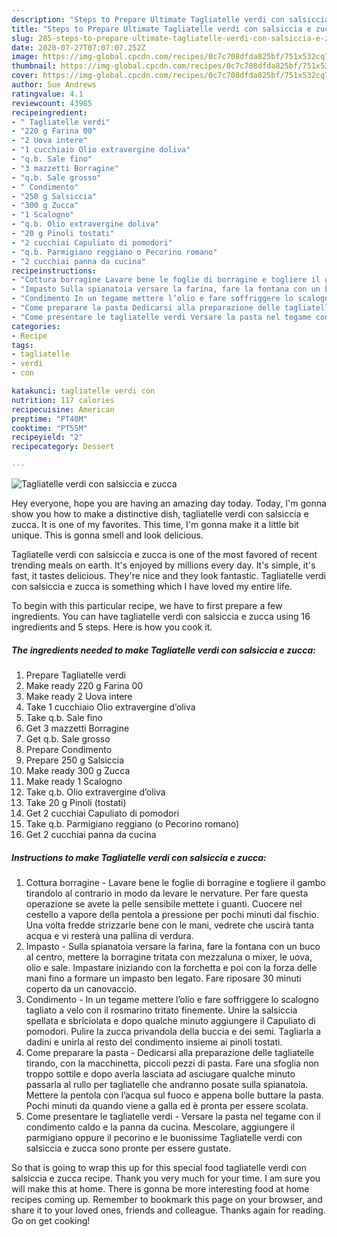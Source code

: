 ```yaml
---
description: "Steps to Prepare Ultimate Tagliatelle verdi con salsiccia e zucca"
title: "Steps to Prepare Ultimate Tagliatelle verdi con salsiccia e zucca"
slug: 285-steps-to-prepare-ultimate-tagliatelle-verdi-con-salsiccia-e-zucca
date: 2020-07-27T07:07:07.252Z
image: https://img-global.cpcdn.com/recipes/0c7c708dfda825bf/751x532cq70/tagliatelle-verdi-con-salsiccia-e-zucca-recipe-main-photo.jpg
thumbnail: https://img-global.cpcdn.com/recipes/0c7c708dfda825bf/751x532cq70/tagliatelle-verdi-con-salsiccia-e-zucca-recipe-main-photo.jpg
cover: https://img-global.cpcdn.com/recipes/0c7c708dfda825bf/751x532cq70/tagliatelle-verdi-con-salsiccia-e-zucca-recipe-main-photo.jpg
author: Sue Andrews
ratingvalue: 4.1
reviewcount: 43985
recipeingredient:
- " Tagliatelle verdi"
- "220 g Farina 00"
- "2 Uova intere"
- "1 cucchiaio Olio extravergine doliva"
- "q.b. Sale fino"
- "3 mazzetti Borragine"
- "q.b. Sale grosso"
- " Condimento"
- "250 g Salsiccia"
- "300 g Zucca"
- "1 Scalogno"
- "q.b. Olio extravergine doliva"
- "20 g Pinoli tostati"
- "2 cucchiai Capuliato di pomodori"
- "q.b. Parmigiano reggiano o Pecorino romano"
- "2 cucchiai panna da cucina"
recipeinstructions:
- "Cottura borragine Lavare bene le foglie di borragine e togliere il gambo tirandolo al contrario in modo da levare le nervature. Per fare questa operazione se avete la pelle sensibile mettete i guanti. Cuocere nel cestello a vapore della pentola a pressione per pochi minuti dal fischio. Una volta fredde strizzarle bene con le mani, vedrete che uscirà tanta acqua e vi resterà una pallina di verdura."
- "Impasto Sulla spianatoia versare la farina, fare la fontana con un buco al centro, mettere la borragine tritata con mezzaluna o mixer, le uova, olio e sale. Impastare iniziando con la forchetta e poi con la forza delle mani fino a formare un impasto ben legato. Fare riposare 30 minuti coperto da un canovaccio."
- "Condimento In un tegame mettere l’olio e fare soffriggere lo scalogno tagliato a velo con il rosmarino tritato finemente. Unire la salsiccia spellata e sbriciolata e dopo qualche minuto aggiungere il Capuliato di pomodori. Pulire la zucca privandola della buccia e dei semi. Tagliarla a dadini e unirla al resto del condimento insieme ai pinoli tostati."
- "Come preparare la pasta Dedicarsi alla preparazione delle tagliatelle tirando, con la macchinetta, piccoli pezzi di pasta. Fare una sfoglia non troppo sottile e dopo averla lasciata ad asciugare qualche minuto passarla al rullo per tagliatelle che andranno posate sulla spianatoia. Mettere la pentola con l’acqua sul fuoco e appena bolle buttare la pasta. Pochi minuti da quando viene a galla ed è pronta per essere scolata."
- "Come presentare le tagliatelle verdi Versare la pasta nel tegame con il condimento caldo e la panna da cucina. Mescolare, aggiungere il parmigiano oppure il pecorino e le buonissime Tagliatelle verdi con salsiccia e zucca sono pronte per essere gustate."
categories:
- Recipe
tags:
- tagliatelle
- verdi
- con

katakunci: tagliatelle verdi con 
nutrition: 117 calories
recipecuisine: American
preptime: "PT40M"
cooktime: "PT55M"
recipeyield: "2"
recipecategory: Dessert

---
```



![Tagliatelle verdi con salsiccia e zucca](https://img-global.cpcdn.com/recipes/0c7c708dfda825bf/751x532cq70/tagliatelle-verdi-con-salsiccia-e-zucca-recipe-main-photo.jpg)

Hey everyone, hope you are having an amazing day today. Today, I'm gonna show you how to make a distinctive dish, tagliatelle verdi con salsiccia e zucca. It is one of my favorites. This time, I'm gonna make it a little bit unique. This is gonna smell and look delicious.



Tagliatelle verdi con salsiccia e zucca is one of the most favored of recent trending meals on earth. It's enjoyed by millions every day. It's simple, it's fast, it tastes delicious. They're nice and they look fantastic. Tagliatelle verdi con salsiccia e zucca is something which I have loved my entire life.


To begin with this particular recipe, we have to first prepare a few ingredients. You can have tagliatelle verdi con salsiccia e zucca using 16 ingredients and 5 steps. Here is how you cook it.

<!--inarticleads1-->

##### The ingredients needed to make Tagliatelle verdi con salsiccia e zucca:

1. Prepare  Tagliatelle verdi
1. Make ready 220 g Farina 00
1. Make ready 2 Uova intere
1. Take 1 cucchiaio Olio extravergine d’oliva
1. Take q.b. Sale fino
1. Get 3 mazzetti Borragine
1. Get q.b. Sale grosso
1. Prepare  Condimento
1. Prepare 250 g Salsiccia
1. Make ready 300 g Zucca
1. Make ready 1 Scalogno
1. Take q.b. Olio extravergine d’oliva
1. Take 20 g Pinoli (tostati)
1. Get 2 cucchiai Capuliato di pomodori
1. Take q.b. Parmigiano reggiano (o Pecorino romano)
1. Get 2 cucchiai panna da cucina




<!--inarticleads2-->

##### Instructions to make Tagliatelle verdi con salsiccia e zucca:

1. Cottura borragine - Lavare bene le foglie di borragine e togliere il gambo tirandolo al contrario in modo da levare le nervature. Per fare questa operazione se avete la pelle sensibile mettete i guanti. Cuocere nel cestello a vapore della pentola a pressione per pochi minuti dal fischio. Una volta fredde strizzarle bene con le mani, vedrete che uscirà tanta acqua e vi resterà una pallina di verdura.
1. Impasto - Sulla spianatoia versare la farina, fare la fontana con un buco al centro, mettere la borragine tritata con mezzaluna o mixer, le uova, olio e sale. Impastare iniziando con la forchetta e poi con la forza delle mani fino a formare un impasto ben legato. Fare riposare 30 minuti coperto da un canovaccio.
1. Condimento - In un tegame mettere l’olio e fare soffriggere lo scalogno tagliato a velo con il rosmarino tritato finemente. Unire la salsiccia spellata e sbriciolata e dopo qualche minuto aggiungere il Capuliato di pomodori. Pulire la zucca privandola della buccia e dei semi. Tagliarla a dadini e unirla al resto del condimento insieme ai pinoli tostati.
1. Come preparare la pasta - Dedicarsi alla preparazione delle tagliatelle tirando, con la macchinetta, piccoli pezzi di pasta. Fare una sfoglia non troppo sottile e dopo averla lasciata ad asciugare qualche minuto passarla al rullo per tagliatelle che andranno posate sulla spianatoia. Mettere la pentola con l’acqua sul fuoco e appena bolle buttare la pasta. Pochi minuti da quando viene a galla ed è pronta per essere scolata.
1. Come presentare le tagliatelle verdi - Versare la pasta nel tegame con il condimento caldo e la panna da cucina. Mescolare, aggiungere il parmigiano oppure il pecorino e le buonissime Tagliatelle verdi con salsiccia e zucca sono pronte per essere gustate.




So that is going to wrap this up for this special food tagliatelle verdi con salsiccia e zucca recipe. Thank you very much for your time. I am sure you will make this at home. There is gonna be more interesting food at home recipes coming up. Remember to bookmark this page on your browser, and share it to your loved ones, friends and colleague. Thanks again for reading. Go on get cooking!
